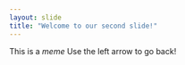 ```yaml
---
layout: slide
title: "Welcome to our second slide!"
---
```

This is a *meme*
Use the left arrow to go back!
